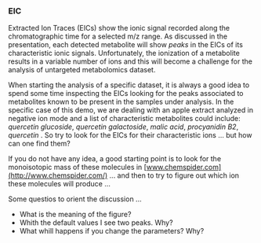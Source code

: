### EIC
Extracted Ion Traces (EICs) show the ionic signal recorded along the chromatographic time for a selected m/z range. 
As discussed in the presentation, each detected metabolite will show *peaks*  in the EICs of its characteristic ionic signals. Unfortunately, the ionization of a metabolite results in a variable number of ions and this will become a challenge for the analysis of untargeted metabolomics dataset.

When starting the analysis of a specific dataset, it is always a good idea to spend some time inspecting the EICs looking for the peaks associated to metabolites known to be present in the samples under analysis. In the specific case of this demo, we are dealing with an apple extract analyzed in negative ion mode and a list of characteristic metabolites could include: *quercetin glucoside*, *quercetin galactoside*, *malic acid*, *procyanidin B2*, *quercetin* . So try to look for the EICs for their characteristic ions ... but how can one find them?

If you do not have any idea, a good starting point is to look for the monoisotopic mass of these molecules in [www.chemspider.com](http://www.chemspider.com/) ... and then to try to figure out which ion these molecules will produce ...

Some questios to orient the discussion ...

* What is the meaning of the figure?
* Whith the default values I see two peaks. Why?
* What whill happens if you change the parameters? Why?
